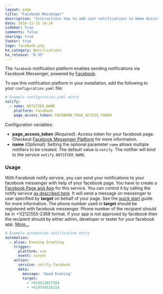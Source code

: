 ```yaml
---
layout: page
title: "Facebook Messenger"
description: "Instructions how to add user notifications to Home Assistant."
date: 2016-12-31 14:14
sidebar: true
comments: false
sharing: true
footer: true
logo: facebook.png
ha_category: Notifications
ha_release: "0.35"
---
```


The `facebook` notification platform enables sending notifications via Facebook Messenger, powered by [Facebook](https://facebook.com).

To use this notification platform in your installation, add the following to your `configuration.yaml` file:

```yaml
# Example configuration.yaml entry
notify:
  - name: NOTIFIER_NAME
    platform: facebook
    page_access_token: FACEBOOK_PAGE_ACCESS_TOKEN
```

Configuration variables:

- **page_access_token** (*Required*): Access token for your facebook page. Checkout [Facebook Messenger Platform](https://developers.facebook.com/docs/messenger-platform/guides/setup) for more information.
- **name** (*Optional*): Setting the optional parameter `name` allows multiple notifiers to be created. The default value is `notify`. The notifier will bind to the service `notify.NOTIFIER_NAME`.

### Usage

With Facebook notify service, you can send your notifications to your facebook messenger with help of your facebook page. You have to create a [Facebook Page and App](https://developers.facebook.com/docs/messenger-platform/guides/quick-start) for this service. You can control it by calling the notify service [as described here](/components/notify/). It will send a message on messenger to user specified by **target** on behalf of your page. See the [quick start](https://developers.facebook.com/docs/messenger-platform/guides/quick-start) guide for more information.
The phone number used in **target** should be registered with facebook messenger. Phone number of the recipient should be in  +1(212)555-2368 format. If your app is not approved by facebook then the recipient should by either admin, developer or tester for your facebook app. [More...](https://developers.facebook.com/docs/messenger-platform/send-api-reference#phone_number)

```yaml
# Example automation notification entry
automation:
  - alias: Evening Greeting
    trigger:
      platform: sun
      event: sunset
    action:
      service: notify.facebook
      data:
        message: 'Good Evening'
        target:
          - +919413017584
          - +919784516314
```
